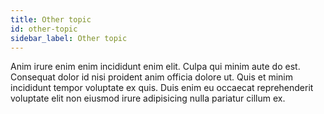 ```yaml
---
title: Other topic
id: other-topic
sidebar_label: Other topic
---
```


Anim irure enim enim incididunt enim elit. Culpa qui minim aute do est. Consequat dolor id nisi proident anim officia dolore ut. Quis et minim incididunt tempor voluptate ex quis. Duis enim eu occaecat reprehenderit voluptate elit non eiusmod irure adipisicing nulla pariatur cillum ex.

